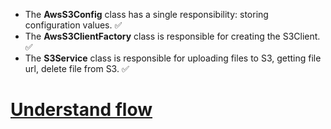 - The **AwsS3Config** class has a single responsibility: storing configuration values. ✅
- The **AwsS3ClientFactory** class is responsible for creating the S3Client. ✅
- The **S3Service** class is responsible for uploading files to S3, getting file url, delete file from S3. ✅

# [Understand flow](https://excalidraw.com/#json=fDzHhNEAAFvE8PcR7jnck,OV_jCaCF6eXbr2Rdz_sM3A)
